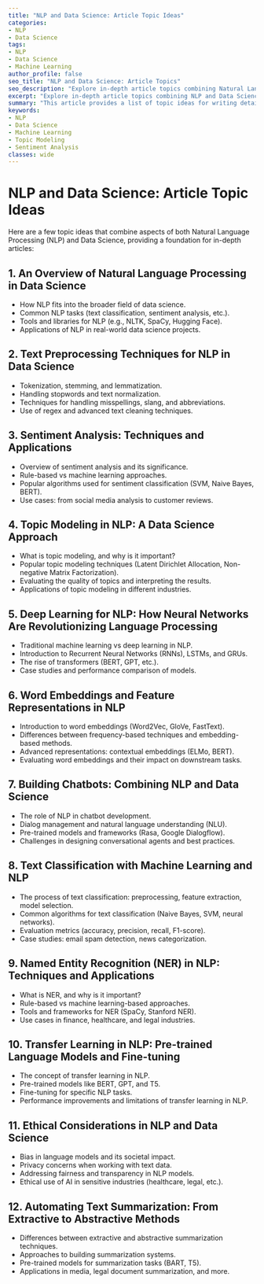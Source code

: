 ```yaml
---
title: "NLP and Data Science: Article Topic Ideas"
categories:
- NLP
- Data Science
tags:
- NLP
- Data Science
- Machine Learning
author_profile: false
seo_title: "NLP and Data Science: Article Topics"
seo_description: "Explore in-depth article topics combining Natural Language Processing and Data Science, covering a range of tasks, models, and techniques."
excerpt: "Explore in-depth article topics combining NLP and Data Science, from text preprocessing to deep learning models, sentiment analysis, and chatbots."
summary: "This article provides a list of topic ideas for writing detailed articles about NLP and Data Science, suitable for technical and practical discussions."
keywords: 
- NLP
- Data Science
- Machine Learning
- Topic Modeling
- Sentiment Analysis
classes: wide
---
```


# NLP and Data Science: Article Topic Ideas

Here are a few topic ideas that combine aspects of both Natural Language Processing (NLP) and Data Science, providing a foundation for in-depth articles:

## 1. An Overview of Natural Language Processing in Data Science
- How NLP fits into the broader field of data science.
- Common NLP tasks (text classification, sentiment analysis, etc.).
- Tools and libraries for NLP (e.g., NLTK, SpaCy, Hugging Face).
- Applications of NLP in real-world data science projects.

## 2. Text Preprocessing Techniques for NLP in Data Science
- Tokenization, stemming, and lemmatization.
- Handling stopwords and text normalization.
- Techniques for handling misspellings, slang, and abbreviations.
- Use of regex and advanced text cleaning techniques.

## 3. Sentiment Analysis: Techniques and Applications
- Overview of sentiment analysis and its significance.
- Rule-based vs machine learning approaches.
- Popular algorithms used for sentiment classification (SVM, Naive Bayes, BERT).
- Use cases: from social media analysis to customer reviews.

## 4. Topic Modeling in NLP: A Data Science Approach
- What is topic modeling, and why is it important?
- Popular topic modeling techniques (Latent Dirichlet Allocation, Non-negative Matrix Factorization).
- Evaluating the quality of topics and interpreting the results.
- Applications of topic modeling in different industries.

## 5. Deep Learning for NLP: How Neural Networks Are Revolutionizing Language Processing
- Traditional machine learning vs deep learning in NLP.
- Introduction to Recurrent Neural Networks (RNNs), LSTMs, and GRUs.
- The rise of transformers (BERT, GPT, etc.).
- Case studies and performance comparison of models.

## 6. Word Embeddings and Feature Representations in NLP
- Introduction to word embeddings (Word2Vec, GloVe, FastText).
- Differences between frequency-based techniques and embedding-based methods.
- Advanced representations: contextual embeddings (ELMo, BERT).
- Evaluating word embeddings and their impact on downstream tasks.

## 7. Building Chatbots: Combining NLP and Data Science
- The role of NLP in chatbot development.
- Dialog management and natural language understanding (NLU).
- Pre-trained models and frameworks (Rasa, Google Dialogflow).
- Challenges in designing conversational agents and best practices.

## 8. Text Classification with Machine Learning and NLP
- The process of text classification: preprocessing, feature extraction, model selection.
- Common algorithms for text classification (Naive Bayes, SVM, neural networks).
- Evaluation metrics (accuracy, precision, recall, F1-score).
- Case studies: email spam detection, news categorization.

## 9. Named Entity Recognition (NER) in NLP: Techniques and Applications
- What is NER, and why is it important?
- Rule-based vs machine learning-based approaches.
- Tools and frameworks for NER (SpaCy, Stanford NER).
- Use cases in finance, healthcare, and legal industries.

## 10. Transfer Learning in NLP: Pre-trained Language Models and Fine-tuning
- The concept of transfer learning in NLP.
- Pre-trained models like BERT, GPT, and T5.
- Fine-tuning for specific NLP tasks.
- Performance improvements and limitations of transfer learning in NLP.

## 11. Ethical Considerations in NLP and Data Science
- Bias in language models and its societal impact.
- Privacy concerns when working with text data.
- Addressing fairness and transparency in NLP models.
- Ethical use of AI in sensitive industries (healthcare, legal, etc.).

## 12. Automating Text Summarization: From Extractive to Abstractive Methods
- Differences between extractive and abstractive summarization techniques.
- Approaches to building summarization systems.
- Pre-trained models for summarization tasks (BART, T5).
- Applications in media, legal document summarization, and more.
